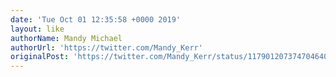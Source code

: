 ```yaml
---
date: 'Tue Oct 01 12:35:58 +0000 2019'
layout: like
authorName: Mandy Michael
authorUrl: 'https://twitter.com/Mandy_Kerr'
originalPost: 'https://twitter.com/Mandy_Kerr/status/1179012073747046400'
---
```

